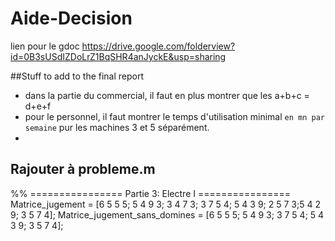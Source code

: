 Aide-Decision
=============

lien pour le gdoc
https://drive.google.com/folderview?id=0B3sUSdIZDoLrZ1BqSHR4anJyckE&usp=sharing

##Stuff to add to the final report 
- dans la partie du commercial, il faut en plus montrer que les a+b+c = d+e+f
- pour le personnel, il faut montrer le temps d'utilisation minimal `en mn par semaine` pur les machines 3 et 5 séparément.
- 

## Rajouter à probleme.m
 %% ================ Partie 3: Electre I ================
 Matrice_jugement = [6 5 5 5; 5 4 9 3; 3 4 7 3; 3 7 5 4; 5 4 3 9; 2 5 7 3;5 4 2 9; 3 5 7 4];
 Matrice_jugement_sans_domines = [6 5 5 5; 5 4 9 3; 3 7 5 4; 5 4 3 9; 3 5 7 4];
